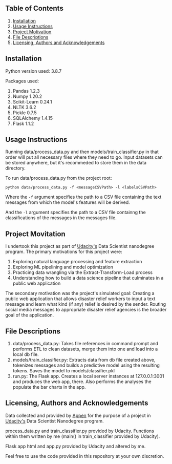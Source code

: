 ## Table of Contents

1. [Installation](#installation)
2. [Usage Instructions](#instructions)
3. [Project Motivation](#motivation)
4. [File Descriptions](#files)
5. [Licensing, Authors and Acknowledgements](#licensing)

## Installation <a name="installation"></a>
Python version used: 3.8.7

Packages used:
1. Pandas 1.2.3
2. Numpy 1.20.2
3. Scikit-Learn 0.24.1
4. NLTK 3.6.2
5. Pickle 0.7.5
6. SQLAlchemy 1.4.15
7. Flask 1.1.2

## Usage Instructions <a name="instructions"></a>

Running data/process_data.py and then models/train_classifier.py in that order will put all necessary files where they need to go. Input datasets can be stored anywhere, but it's recommeded to store them in the data directory.

To run data/process_data.py from the project root:
```
python data/process_data.py -f <messageCSVPath> -l <labelsCSVPath>
```
Where the `-f` argument specifies the path to a CSV file containing the text messages from which the model's features will be derived.

And the `-l` argument specifies the path to a CSV file containng the classifications of the messages in the messages file.

## Project Movitation <a name="motivation"></a>

I undertook this project as part of [Udacity's](https://www.udacity.com) Data Scientist nanodegree program. The primary motivations for this project were:

1. Exploring natural language processing and feature extraction
2. Exploring ML pipelining and model optimization
3. Practicing data wrangling via the Extract-Transform-Load process
4. Understanding how to build a data science pipeline that culminates in a public web application

The secondary motivation was the project's simulated goal: Creating a public web application that allows disaster relief workers to input a text message and learn what kind (if any) relief is desired by the sender. Routing social media messages to appropriate disaster relief agencies is the broader goal of the application.

## File Descriptions <a name="files"></a>

1. data/process_data.py: Takes file references in command prompt and performs ETL to clean datasets, merge them into one and load into a local db file.
2. models/train_classifier.py: Extracts data from db file created above, tokenizes messages and builds a predictive model using the resulting tokens. Saves the model to models/classifier.pkl
3. run.py: The Flask app. Creates a local server instances at 127.0.0.1:3001 and produces the web app, there. Also performs the analyses the populate the bar charts in the app.

## Licensing, Authors and Acknowledgements <a name="licensing"></a>

Data collected and provided by [Appen](https://appen.com) for the purpose of a project in [Udacity's](https://www.udacity.com) Data Scientist Nanodegree program.

process_data.py and train_classifier.py provided by Udacity. Functions within them written by me (main() in train_classifier provided by Udacity).

Flask app html and app.py provided by Udacity and altered by me.

Feel free to use the code provided in this repository at your own discretion.

